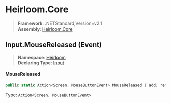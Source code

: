 # Heirloom.Core

> **Framework**: .NETStandard,Version=v2.1  
> **Assembly**: [Heirloom.Core][0]

## Input.MouseReleased (Event)

> **Namespace**: [Heirloom][0]  
> **Declaring Type**: [Input][1]

#### MouseReleased

```cs
public static Action<Screen, MouseButtonEvent> MouseReleased { add; remove; }
```

Type: `Action<Screen, MouseButtonEvent>`

[0]: ../../../Heirloom.Core.md
[1]: ../Input.md
